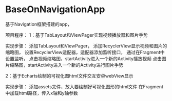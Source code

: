 # BaseOnNavigationApp
基于Navigation框架搭建的app，

项目程序：
1：基于TabLayout和ViewPager实现视频播放器和图片手势

实现步骤：
添加TabLayout和ViewPager，
添加RecyclerView显示视频和图片的缩略图，
设置RecyclerView适配器，适配器添加监听接口，
通过在Fragment中设置监听，
点击视频缩略图，startActivity进入一个新的Activity播放视频
点击图片缩略图，startActivity进入一个新的Activity进行图片手势


2：基于Echarts绘制的可视化图html文件交互安卓webView显示

实现步骤：
添加assets文件，放入要绘制好可视化图形的html文件
在Fragment中加载html路径，传入x轴和y轴参数


